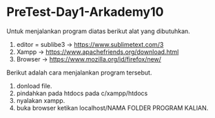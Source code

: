 # PreTest-Day1-Arkademy10

Untuk menjalankan program diatas berikut alat yang dibutuhkan.
1. editor = sublibe3 -> https://www.sublimetext.com/3
2. Xampp -> https://www.apachefriends.org/download.html
3. Browser -> https://www.mozilla.org/id/firefox/new/

Berikut adalah cara menjalankan program tersebut.
1. donload file.
2. pindahkan pada htdocs pada c/xampp/htdocs
3. nyalakan xampp.
4. buka browser ketikan localhost/NAMA FOLDER PROGRAM KALIAN.

